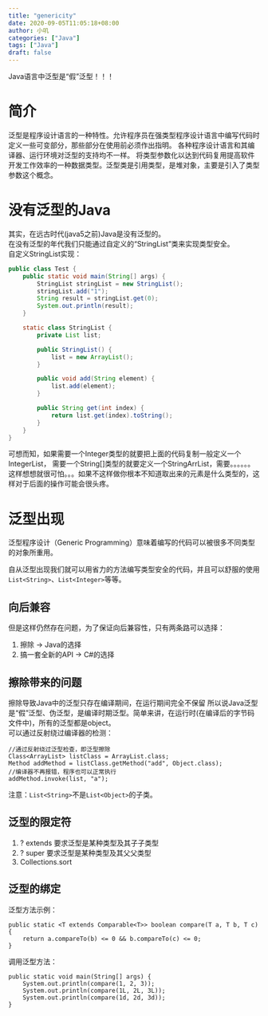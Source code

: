```yaml
---
title: "genericity"
date: 2020-09-05T11:05:18+08:00
author: 小叽
categories: ["Java"]
tags: ["Java"]
draft: false
---
```


Java语言中泛型是“假”泛型！！！

<!--more-->

# 简介
泛型是程序设计语言的一种特性。允许程序员在强类型程序设计语言中编写代码时定义一些可变部分，那些部分在使用前必须作出指明。
各种程序设计语言和其编译器、运行环境对泛型的支持均不一样。
将类型参数化以达到代码复用提高软件开发工作效率的一种数据类型。泛型类是引用类型，是堆对象，主要是引入了类型参数这个概念。

# 没有泛型的Java
其实，在远古时代(java5之前)Java是没有泛型的。  
在没有泛型的年代我们只能通过自定义的“StringList”类来实现类型安全。  
自定义StringList实现：

````java
public class Test {
    public static void main(String[] args) {
        StringList stringList = new StringList();
        stringList.add("1");
        String result = stringList.get(0);
        System.out.println(result);
    }

    static class StringList {
        private List list;

        public StringList() {
            list = new ArrayList();
        }

        public void add(String element) {
            list.add(element);
        }

        public String get(int index) {
            return list.get(index).toString();
        }
    }
}
````
可想而知，如果需要一个Integer类型的就要把上面的代码复制一般定义一个IntegerList，
需要一个String[]类型的就要定义一个StringArrList，需要。。。。。。  
这样想想就很可怕。。。如果不这样做你根本不知道取出来的元素是什么类型的，这样对于后面的操作可能会很头疼。

# 泛型出现
泛型程序设计（Generic Programming）意味着编写的代码可以被很多不同类型的对象所重用。  

自从泛型出现我们就可以用省⼒的方法编写类型安全的代码，并且可以舒服的使用`List<String>`、`List<Integer>`等等。

## 向后兼容
但是这样仍然存在问题，为了保证向后兼容性，只有两条路可以选择：
1. 擦除 -> Java的选择
2. 搞一套全新的API -> C#的选择

## 擦除带来的问题
擦除导致Java中的泛型只存在编译期间，在运行期间完全不保留
所以说Java泛型是“假”泛型、伪泛型，是编译时期泛型。简单来讲，在运行时(在编译后的字节码文件中)，所有的泛型都是object。  
可以通过反射绕过编译器的检测：
````
//通过反射绕过泛型检查，即泛型擦除
Class<ArrayList> listClass = ArrayList.class;
Method addMethod = listClass.getMethod("add", Object.class);
//编译器不再报错，程序也可以正常执行
addMethod.invoke(list, "a");
````
注意：`List<String>`不是`List<Object>`的子类。

## 泛型的限定符
1. ? extends 要求泛型是某种类型及其⼦子类型 
2. ? super 要求泛型是某种类型及其⽗父类型 
3. Collections.sort

## 泛型的绑定
泛型方法示例：
````
public static <T extends Comparable<T>> boolean compare(T a, T b, T c) {
    return a.compareTo(b) <= 0 && b.compareTo(c) <= 0;
}
````
调用泛型方法：
````
public static void main(String[] args) {
    System.out.println(compare(1, 2, 3));
    System.out.println(compare(1L, 2L, 3L));
    System.out.println(compare(1d, 2d, 3d));
}
````
